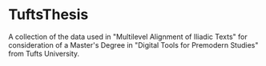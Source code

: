 # TuftsThesis

A collection of the data used in "Multilevel Alignment of Iliadic Texts" for consideration of a Master's Degree in "Digital Tools for Premodern Studies" from Tufts University. 
